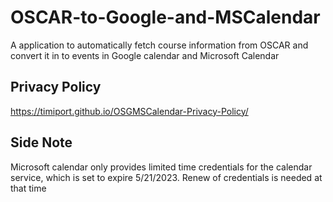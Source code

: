 # OSCAR-to-Google-and-MSCalendar
A application to automatically fetch course information from OSCAR and convert it in to events in Google calendar and Microsoft Calendar



## Privacy Policy
https://timiport.github.io/OSGMSCalendar-Privacy-Policy/

## Side Note
Microsoft calendar only provides limited time credentials for the calendar service, which is set to expire 5/21/2023. Renew of credentials is needed at that time
